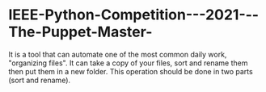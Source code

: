# IEEE-Python-Competition---2021---The-Puppet-Master-
It is a tool that can automate one of the most common daily work, "organizing files". It can take a copy of your files, sort and rename them then put them in a new folder. This operation should be done in two parts (sort and rename).  
